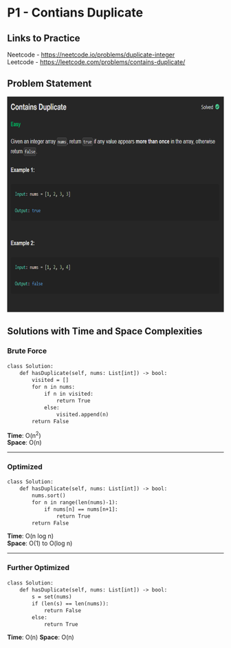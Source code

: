 # P1 - Contians Duplicate

## Links to Practice

Neetcode - https://neetcode.io/problems/duplicate-integer  
Leetcode - https://leetcode.com/problems/contains-duplicate/

## Problem Statement

<img src ="P1-PS.png" height="500px"></img>

## Solutions with Time and Space Complexities

### Brute Force

```
class Solution:
    def hasDuplicate(self, nums: List[int]) -> bool:
        visited = []
        for n in nums:
            if n in visited:
                return True
            else:
                visited.append(n)
        return False
```

**Time**: O(n<sup>2</sup>)  
**Space**: O(n)

<hr/>

### Optimized

```
class Solution:
    def hasDuplicate(self, nums: List[int]) -> bool:
        nums.sort()
        for n in range(len(nums)-1):
            if nums[n] == nums[n+1]:
                return True
        return False
```

**Time**: O(n log n)  
**Space**: O(1) to O(log n)

<hr/>

### Further Optimized

```
class Solution:
    def hasDuplicate(self, nums: List[int]) -> bool:
        s = set(nums)
        if (len(s) == len(nums)):
            return False
        else:
            return True
```

**Time**: O(n)
**Space**: O(n)
